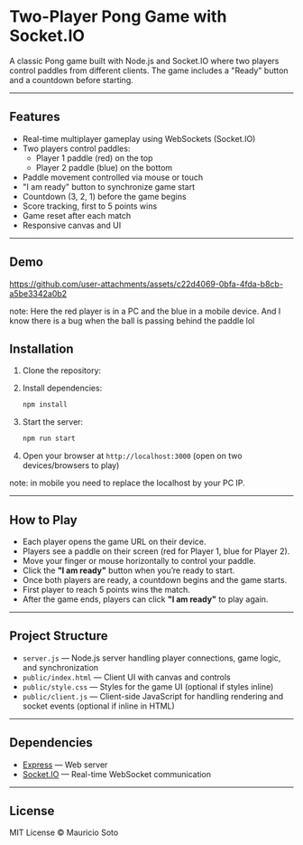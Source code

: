 # Two-Player Pong Game with Socket.IO

A classic Pong game built with Node.js and Socket.IO where two players control paddles from different clients. The game includes a "Ready" button and a countdown before starting.

---

## Features

- Real-time multiplayer gameplay using WebSockets (Socket.IO)
- Two players control paddles:
  - Player 1 paddle (red) on the top
  - Player 2 paddle (blue) on the bottom
- Paddle movement controlled via mouse or touch
- "I am ready" button to synchronize game start
- Countdown (3, 2, 1) before the game begins
- Score tracking, first to 5 points wins
- Game reset after each match
- Responsive canvas and UI

---

## Demo

https://github.com/user-attachments/assets/c22d4069-0bfa-4fda-b8cb-a5be3342a0b2

note: Here the red player is in a PC and the blue in a mobile device. 
And I know there is a bug when the ball is passing behind the paddle lol


## Installation

1. Clone the repository:

2. Install dependencies:

   ```bash
   npm install
   ```

3. Start the server:

   ```bash
   npm run start
   ```

4. Open your browser at `http://localhost:3000` (open on two devices/browsers to play)

note: in mobile you need to replace the localhost by your PC IP.

---

## How to Play

- Each player opens the game URL on their device.
- Players see a paddle on their screen (red for Player 1, blue for Player 2).
- Move your finger or mouse horizontally to control your paddle.
- Click the **"I am ready"** button when you’re ready to start.
- Once both players are ready, a countdown begins and the game starts.
- First player to reach 5 points wins the match.
- After the game ends, players can click **"I am ready"** to play again.

---

## Project Structure

- `server.js` — Node.js server handling player connections, game logic, and synchronization
- `public/index.html` — Client UI with canvas and controls
- `public/style.css` — Styles for the game UI (optional if styles inline)
- `public/client.js` — Client-side JavaScript for handling rendering and socket events (optional if inline in HTML)

---

## Dependencies

- [Express](https://expressjs.com/) — Web server
- [Socket.IO](https://socket.io/) — Real-time WebSocket communication

---

## License

MIT License © Mauricio Soto
